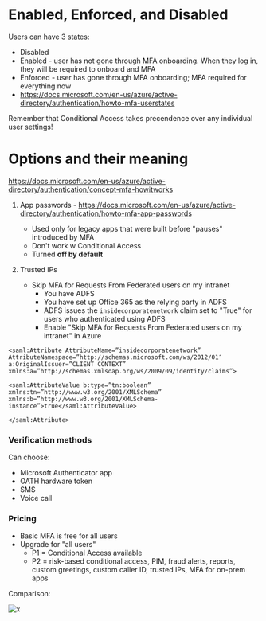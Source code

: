 # Enabled, Enforced, and Disabled 

Users can have 3 states:
- Disabled
- Enabled - user has not gone through MFA onboarding. When they log in, they will be required to onboard and MFA
- Enforced - user has gone through MFA onboarding; MFA required for everything now
- https://docs.microsoft.com/en-us/azure/active-directory/authentication/howto-mfa-userstates

Remember that Conditional Access takes precendence over any individual user settings!


# Options and their meaning

https://docs.microsoft.com/en-us/azure/active-directory/authentication/concept-mfa-howitworks

1. App passwords - https://docs.microsoft.com/en-us/azure/active-directory/authentication/howto-mfa-app-passwords
    - Used only for legacy apps that were built before "pauses" introduced by MFA
    - Don't work w Conditional Access
    - Turned **off by default**

2. Trusted IPs 
    - Skip MFA for Requests From Federated users on my intranet
        - You have ADFS
        - You have set up Office 365 as the relying party in ADFS
        - ADFS issues the `insidecorporatenetwork` claim set to "True" for users who authenticated using ADFS
        - Enable "Skip MFA for Requests From Federated users on my intranet" in Azure

```
<saml:Attribute AttributeName=”insidecorporatenetwork” AttributeNamespace=”http://schemas.microsoft.com/ws/2012/01″ a:OriginalIssuer=”CLIENT CONTEXT” xmlns:a=”http://schemas.xmlsoap.org/ws/2009/09/identity/claims”>

<saml:AttributeValue b:type=”tn:boolean” xmlns:tn=”http://www.w3.org/2001/XMLSchema” xmlns:b=”http://www.w3.org/2001/XMLSchema-instance”>true</saml:AttributeValue>

</saml:Attribute>
```

### Verification methods

Can choose:
- Microsoft Authenticator app
- OATH hardware token
- SMS
- Voice call

### Pricing

- Basic MFA is free for all users
- Upgrade for "all users"
    - P1 = Conditional Access available
    - P2 = risk-based conditional access, PIM, fraud alerts, reports, custom greetings, custom caller ID, trusted IPs, MFA for on-prem apps

Comparison:

![x](https://i.imgur.com/BY1fuws.png)
